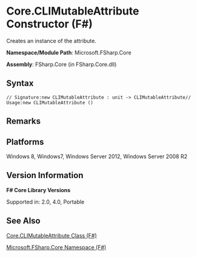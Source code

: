 # Core.CLIMutableAttribute Constructor (F#)

Creates an instance of the attribute.

**Namespace/Module Path**: Microsoft.FSharp.Core

**Assembly**: FSharp.Core (in FSharp.Core.dll)


## Syntax

```
// Signature:new CLIMutableAttribute : unit -> CLIMutableAttribute// Usage:new CLIMutableAttribute ()
```

## Remarks

## Platforms
Windows 8, Windows7, Windows Server 2012, Windows Server 2008 R2


## Version Information
**F# Core Library Versions**

Supported in: 2.0, 4.0, Portable




## See Also
[Core.CLIMutableAttribute Class &#40;F&#35;&#41;](Core.CLIMutableAttribute+Class+%28FSharp%29.md)

[Microsoft.FSharp.Core Namespace &#40;F&#35;&#41;](Microsoft.FSharp.Core+Namespace+%28FSharp%29.md)

